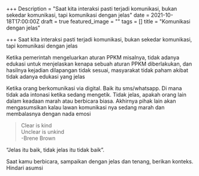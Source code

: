 +++
Description = "Saat kita interaksi pasti terjadi komunikasi, bukan sekedar komunikasi, tapi komunikasi dengan jelas"
date = 2021-10-18T17:00:00Z
draft = true
featured_image = ""
tags = []
title = "Komunikasi dengan jelas"

+++
Saat kita interaksi pasti terjadi komunikasi, bukan sekedar komunikasi, tapi komunikasi dengan jelas

Ketika pemerintah mengeluarkan aturan PPKM misalnya, tidak adanya edukasi untuk menjelaskan kenapa sebuah aturan PPKM diberlakukan, dan hasilnya kejadian dilapangan tidak sesuai, masyarakat tidak paham akibat tidak adanya edukasi yang jelas

Ketika orang berkomunikasi via digital. Baik itu sms/whatsapp. Di mana tidak ada intonasi ketika sedang mengetik. Tidak jelas, apakah orang lain dalam keadaan marah atau berbicara biasa. Akhirnya pihak lain akan mengasumsikan kalau lawan komunikasi nya sedang marah dan membalasnya dengan nada emosi

> Clear is kind  
> Unclear is unkind  
> \-Brene Brown

“Jelas itu baik, tidak jelas itu tidak baik”.

Saat kamu berbicara, sampaikan dengan jelas dan tenang, berikan konteks. Hindari asumsi